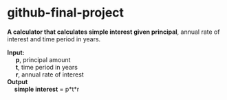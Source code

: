 # github-final-project

**A calculator that calculates simple interest given principal**, annual rate of interest and time period in years. <br />

**Input:** <br />
&nbsp;&nbsp;&nbsp;&nbsp;&nbsp;**p**, principal amount <br />
&nbsp;&nbsp;&nbsp;&nbsp;&nbsp;**t**, time period in years <br />
&nbsp;&nbsp;&nbsp;&nbsp;&nbsp;**r**, annual rate of interest <br />
**Output <br />
&nbsp;&nbsp;&nbsp;&nbsp;&nbsp;simple interest** = p\*t\*r
